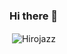 ### Hi there 👋

<!--
**Hirojazz/Hirojazz** is a ✨ _special_ ✨ repository because its `README.md` (this file) appears on your GitHub profile.

- 📫 How to reach me: https://t.me/Hiro_jazz
- ⚡ Fun fact: I'm noob
-->

<p>&nbsp;<img align="center" src="https://github-readme-stats.vercel.app/api?username=Hirojazz&show_icons=true&theme=tokyonight&locale=en" alt="Hirojazz" /></p>
